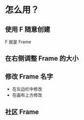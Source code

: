 # 怎么用？

## 使用 F 随意创建

F 就是 Frame

## 在右侧调整 Frame 的大小

## 修改 Frame 名字

- 在左边栏中修改
- 在画布上方修改

## 社区 Frame
